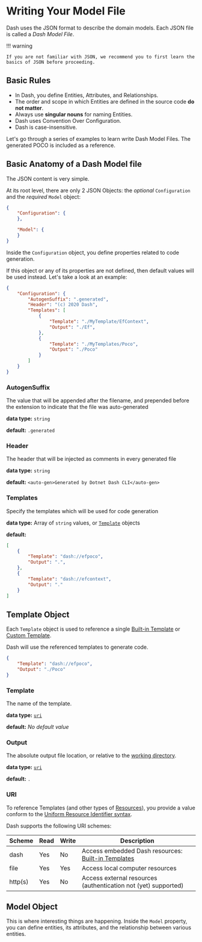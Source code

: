 # Writing Your Model File
Dash uses the JSON format to describe the domain models. Each JSON file is called a _Dash Model File_.

!!! warning

    If you are not familiar with JSON, we recommend you to first learn the basics of JSON before proceeding.

## Basic Rules
- In Dash, you define Entities, Attributes, and Relationships.
- The order and scope in which Entities are defined in the source code **do not matter**.
- Always use **singular nouns** for naming Entities.
- Dash uses Convention Over Configuration.
- Dash is case-insensitive.

Let's go through a series of examples to learn write Dash Model Files. The generated POCO is included as a reference.

## Basic Anatomy of a Dash Model file
The JSON content is very simple.

At its root level, there are only 2 JSON Objects: the _optional_ `Configuration` and the _required_ `Model` object:

~~~ JSON
{
    "Configuration": {
    },

    "Model": {
    }
}
~~~

Inside the `Configuration` object, you define properties related to code generation.

If this object or any of its properties are not defined, then default values will be used instead. Let's take a look at an example:

~~~ JSON
{
    "Configuration": {
        "AutogenSuffix": ".generated",
        "Header": "(c) 2020 Dash",
        "Templates": [
            {
                "Template": "./MyTemplate/EfContext",
                "Output": "./Ef",
            },
            {
                "Template": "./MyTemplates/Poco",
                "Output": "./Poco"
            }
        ]
    }
}
~~~

### AutogenSuffix
The value that will be appended after the filename, and prepended before the extension to indicate that the file was auto-generated

**data type:** `string`

**default:** `.generated`

### Header
The header that will be injected as comments in every generated file

**data type:** `string`

**default:** `<auto-gen>Generated by Dotnet Dash CLI</auto-gen>`

### Templates
Specify the templates which will be used for code generation

**data type:** Array of `string` values, or [`Template`](#Template-Object) objects

**default:**
~~~ JSON
[
    {
        "Template": "dash://efpoco",
        "Output": ".",
    },
    {
        "Template": "dash://efcontext",
        "Output": "."
    }
]
~~~

## Template Object
Each `Template` object is used to reference a single [Built-in Template](built-in-templates.md) or [Custom Template](writing-your-custom-templates.md).

Dash will use the referenced templates to generate code.

~~~ JSON
{
    "Template": "dash://efpoco",
    "Output": "./Poco"
}
~~~

### Template
The name of the template.

**data type:** [`uri`](#uri)

**default:** _No default value_

### Output
The absolute output file location, or relative to the [working directory](to-do).

**data type:** [`uri`](#uri)

**default:** `.`

### URI
To reference Templates (and other types of [Resources](to-do)), you provide a value conform to the [Uniform Resource Identifier syntax](https://en.wikipedia.org/wiki/Uniform_Resource_Identifier).

Dash supports the following URI schemes:

| Scheme  | Read | Write | Description                                                                   |
|---------|------|-------|-------------------------------------------------------------------------------|
| dash    | Yes  | No    | Access embedded Dash resources: [Built-in Templates](./built-in-templates.md) |
| file    | Yes  | Yes   | Access local computer resources                                               |
| http(s) | Yes  | No    | Access external resources (authentication not (yet) supported)                |

## Model Object
This is where interesting things are happening. Inside the `Model` property, you can define entities, its attributes, and the relationship between various entities.